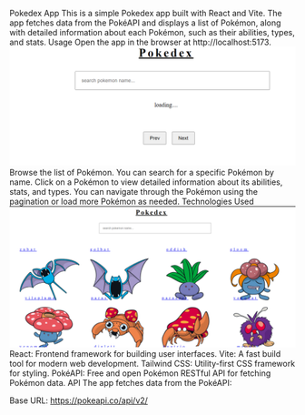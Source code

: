 Pokedex App
This is a simple Pokedex app built with React and Vite. The app fetches data from the PokéAPI and displays a list of Pokémon, along with detailed information about each Pokémon, such as their abilities, types, and stats.
Usage
Open the app in the browser at http://localhost:5173.
![SignUp Page](https://github.com/ashish8513/Pokedex-api/blob/main/first.png)
Browse the list of Pokémon. You can search for a specific Pokémon by name.
Click on a Pokémon to view detailed information about its abilities, stats, and types.
You can navigate through the Pokémon using the pagination or load more Pokémon as needed.
Technologies Used
![SignUp Page](https://github.com/ashish8513/Pokedex-api/blob/main/main%20page.png)
React: Frontend framework for building user interfaces.
Vite: A fast build tool for modern web development.
Tailwind CSS: Utility-first CSS framework for styling.
PokéAPI: Free and open Pokémon RESTful API for fetching Pokémon data.
API
The app fetches data from the PokéAPI:

Base URL: https://pokeapi.co/api/v2/
